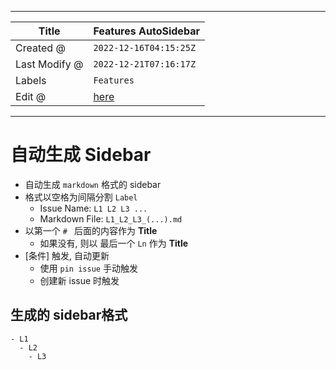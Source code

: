 -----

| Title         | Features AutoSidebar                                |
| ------------- | --------------------------------------------------- |
| Created @     | `2022-12-16T04:15:25Z`                              |
| Last Modify @ | `2022-12-21T07:16:17Z`                              |
| Labels        | `Features`                                          |
| Edit @        | [here](https://github.com/junxnone/twiki/issues/24) |

-----

# 自动生成 Sidebar

  - 自动生成 `markdown` 格式的 sidebar
  - 格式以空格为间隔分割 `Label`
      - Issue Name: `L1 L2 L3 ...`
      - Markdown File: `L1_L2_L3_(...).md`
  - 以第一个 ` #  ` 后面的内容作为 **Title**
      - 如果没有, 则以 最后一个 `Ln` 作为 **Title**
  - \[条件\] 触发, 自动更新
      - 使用 `pin issue` 手动触发
      - 创建新 issue 时触发

## 生成的 sidebar格式

    - L1
      - L2
        - L3
